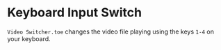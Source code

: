 # Keyboard Input Switch

`Video Switcher.toe` changes the video file playing using the keys `1-4` on your keyboard.

